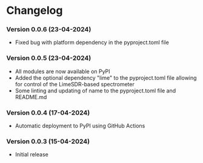 # Changelog
### Version 0.0.6 (23-04-2024)
- Fixed bug with platform dependency in the pyproject.toml file

### Version 0.0.5 (23-04-2024)
- All modules are now available on PyPI
- Added the  optional dependency "lime" to the pyproject.toml file allowing for control of the LimeSDR-based spectrometer
- Some linting and updating of name to the pyproject.toml file and README.md

### Version 0.0.4 (17-04-2024)
- Automatic deployment to PyPI using GitHub Actions
### Version 0.0.3 (15-04-2024)
- Initial release